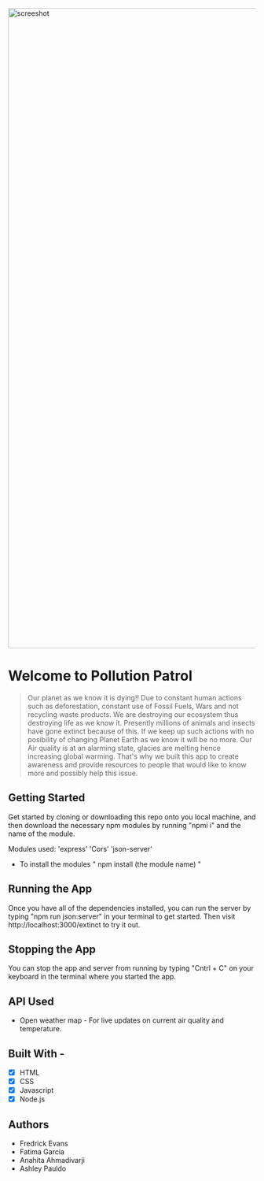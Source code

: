 <img width="1300" alt="screeshot" src="https://user-images.githubusercontent.com/48693015/102834543-55f88980-43c2-11eb-822e-b8bc905fe0dd.png">

# Welcome to Pollution Patrol
>Our planet as we know it is dying!! Due to constant human actions such as deforestation, constant use of Fossil Fuels, Wars and not recycling waste products. We are destroying our ecosystem thus destroying life as we know it. Presently millions of animals and insects have gone extinct because of this. If we keep up such actions with no posibility of changing Planet Earth as we know it will be no more. Our Air quality is at an alarming state, glacies are melting hence increasing global warming. That's why we built this app to create awareness and provide resources to people that would like to know more and possibly help this issue.

## Getting Started
Get started by cloning or downloading this repo onto you local machine, and then download the necessary npm modules by running "npmi i" and the name of the module.

Modules used: 'express' 'Cors' 'json-server' 

* To install the modules " npm install (the module name) "

## Running the App
Once you have all of the dependencies installed, you can run the server by typing "npm run json:server" in your terminal to get started. Then visit  http://localhost:3000/extinct to try it out.

## Stopping the App
You can stop the app and server from running by typing "Cntrl + C" on your keyboard in the terminal where you started the app.

## API Used
 * Open weather map - For live updates on current air quality and temperature.

## Built With - 
- [x] HTML 
- [x] CSS
- [x] Javascript
- [x] Node.js

## Authors 
 - Fredrick Evans 
 - Fatima Garcia 
 - Anahita Ahmadivarji 
 - Ashley Pauldo
